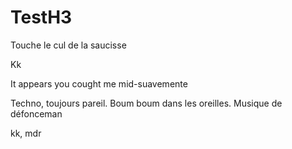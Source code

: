 # TestH3

Touche le cul de la saucisse

Kk

It appears you cought me mid-suavemente

Techno, toujours pareil. Boum boum dans les oreilles. Musique de défonceman

kk, mdr
